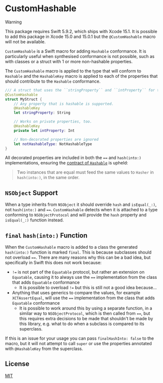 # CustomHashable

> [!WARNING]
> This package requires Swift 5.9.2, which ships with Xcode 15.1. It is possible to add this package in Xcode 15.0 and 15.0.1 but the `@CustomHashable` macro will not be available.

`CustomHashable` is a Swift macro for adding `Hashable` conformance. It is particularly useful when synthesised conformance is not possible, such as with classes or a struct with 1 or more non-hashable properties.

The `CustomHashable` macro is applied to the type that will conform to `Hashable` and the `HashableKey` macro is applied to each of the properties that should contribute to the `Hashable` conformance.

```swift
/// A struct that uses the ``stringProperty`` and ``intProperty`` for the `Hashable` conformance.
@CustomHashable
struct MyStruct {
    // Any property that is hashable is supported.
    @HashableKey
    let stringProperty: String

    // Works on private properties, too.
    @HashableKey
    private let intProperty: Int

    // Non-decorated properties are ignored
    let notHashableType: NotHashableType
}
```

All decorated properties are included in both the `==` and `hash(into:)` implementations, ensuring the [contract of `Hashable`](<https://developer.apple.com/documentation/swift/hashable#:~:text=Two%20instances%20that%20are%20equal%20must%20feed%20the%20same%20values%20to%20Hasher%20in%20hash(into%3A)%2C%20in%20the%20same%20order.>) is upheld:

> Two instances that are equal must feed the same values to `Hasher` in `hash(into:)`, in the same order.

## `NSObject` Support

When a type inherits from `NSObject` it should override `hash` and `isEqual(_:)`, not `hash(into:)` and `==`. `CustomHashable` detects when it is attached to a type conforming to `NSObjectProtocol` and will provide the `hash` property and `isEqual(_:)` function instead. 

## `final` `hash(into:)` Function

When the `CustomHashable` macro is added to a class the generated `hash(into:)` function is marked `final`. This is because subclasses should not overload `==`. There are many reasons why this can be a bad idea, but specifically in Swift this does not work because:

- `!=` is not part of the `Equatable` protocol, but rather an extension on `Equatable`, causing it to always use the `==` implementation from the class that adds `Equatable` conformance
  - It is possible to overload `!=` but this is still not a good idea because...
- Anything that uses generics to compare the values, for example `XCTAssertEqual`, will use the `==` implementation from the class that adds `Equatable` conformance
  - It is possible to work around this by using a separate function, in a similar way to `NSObjectProtocol`, which is then called from `==`, but this requires extra decisions to be made that shouldn't be made by this library, e.g. what to do when a subclass is compared to its superclass.

If this is an issue for your usage you can pass `finalHashInto: false` to the macro, but it will not attempt to call `super` or use the properties annotated with `@HashableKey` from the superclass.

## License

[MIT](./LICENSE)
